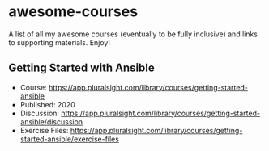 # awesome-courses
A list of all my awesome courses (eventually to be fully inclusive) and links to supporting materials. Enjoy! 

## Getting Started with Ansible
- Course: https://app.pluralsight.com/library/courses/getting-started-ansible
- Published: 2020
- Discussion: https://app.pluralsight.com/library/courses/getting-started-ansible/discussion
- Exercise Files: https://app.pluralsight.com/library/courses/getting-started-ansible/exercise-files
